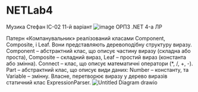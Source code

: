 # NETLab4

Музика Стефан
ІС-02
11-й варіант
![image](https://user-images.githubusercontent.com/76735417/175929169-18db9aa1-3a78-4118-966d-0d1443f7e6ee.png)
ОРПЗ .NET 4-а ЛР

Патерн «Компанувальник» реалізований класами Component, Composite, і Leaf. Вони представляють деревоподібну структуру виразу. Component – абстрактний клас, що описує частину виразу (складна або проста), Composite – складний вираз, Leaf – простий вираз (константа або змінна). Connect – клас, що описує математичні оператори (*, /, +, -). Part – абстрактний клас, що описує види даних: Number – константу, та Variable – змінну.
Власне, перетворює виразу у дерево виразів статичний клас ExpressionParser.
![Untitled Diagram drawio](https://user-images.githubusercontent.com/76735417/186913289-42efdcc1-5aef-4beb-b25f-fd1b8bc08661.png)
